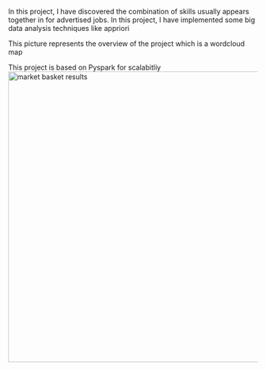 In this project, I have discovered the combination of skills usually appears together in for advertised jobs.
In this project, I have implemented some big data analysis techniques like appriori

This picture represents the overview of the project which is a wordcloud map

This project is based on Pyspark for scalabitliy<img width="587" alt="market basket results" src="https://github.com/user-attachments/assets/b294e6e1-eb42-46d4-94a3-dd96576861c3">

